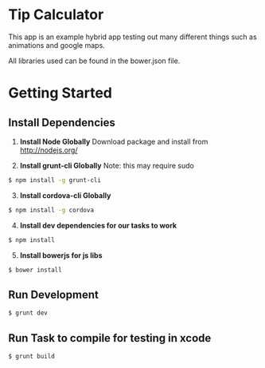 Tip Calculator
==============
This app is an example hybrid app testing out many different things such as animations and google maps.

All libraries used can be found in the bower.json file.

# Getting Started
## Install Dependencies

1. __Install Node Globally__
Download package and install from http://nodejs.org/

2. __Install grunt-cli Globally__
Note: this may require sudo
```bash
$ npm install -g grunt-cli
```

3. __Install cordova-cli Globally__
```bash
$ npm install -g cordova
```

4. __Install dev dependencies for our tasks to work__
```bash
$ npm install
```

5. __Install bowerjs for js libs__
```bash
$ bower install
```

## Run Development
```bash
$ grunt dev
```

## Run Task to compile for testing in xcode
```bash
$ grunt build
```